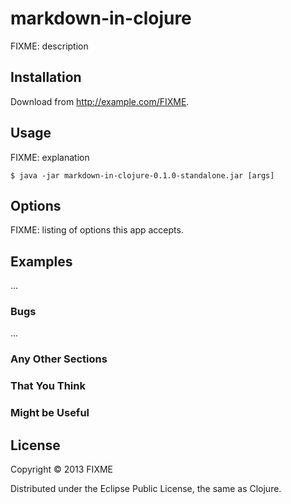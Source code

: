 # markdown-in-clojure

FIXME: description

## Installation

Download from http://example.com/FIXME.

## Usage

FIXME: explanation

    $ java -jar markdown-in-clojure-0.1.0-standalone.jar [args]

## Options

FIXME: listing of options this app accepts.

## Examples

...

### Bugs

...

### Any Other Sections
### That You Think
### Might be Useful

## License

Copyright © 2013 FIXME

Distributed under the Eclipse Public License, the same as Clojure.
